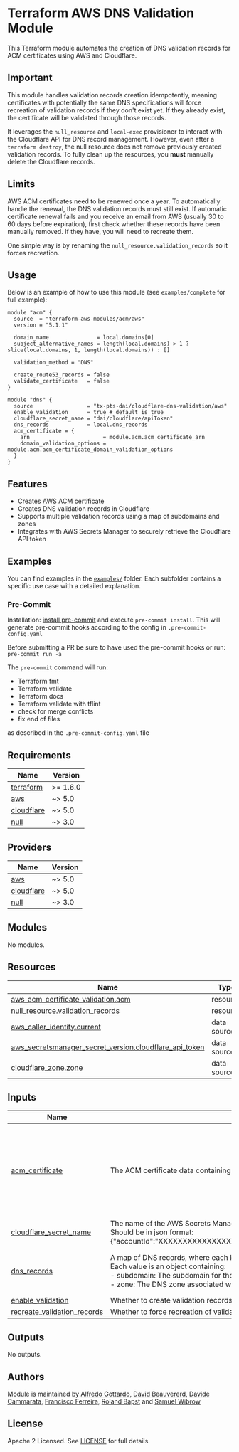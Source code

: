 # Terraform AWS DNS Validation Module

This Terraform module automates the creation of DNS validation records for ACM certificates using AWS and Cloudflare.

## Important

This module handles validation records creation idempotently, meaning certificates with potentially the same DNS specifications will force recreation of validation records if they don't exist yet. If they already exist, the certificate will be validated through those records.

It leverages the `null_resource` and `local-exec` provisioner to interact with the Cloudflare API for DNS record management. However, even after a `terraform destroy`, the null resource does not remove previously created validation records. To fully clean up the resources, you **must** manually delete the Cloudflare records.

## Limits

AWS ACM certificates need to be renewed once a year. To automatically handle the renewal, the DNS validation records must still exist. If automatic certificate renewal fails and you receive an email from AWS (usually 30 to 60 days before expiration), first check whether these records have been manually removed. If they have, you will need to recreate them.

One simple way is by renaming the `null_resource.validation_records` so it forces recreation.

## Usage

Below is an example of how to use this module (see `examples/complete` for full example):

```hcl
module "acm" {
  source  = "terraform-aws-modules/acm/aws"
  version = "5.1.1"

  domain_name               = local.domains[0]
  subject_alternative_names = length(local.domains) > 1 ? slice(local.domains, 1, length(local.domains)) : []

  validation_method = "DNS"

  create_route53_records = false
  validate_certificate   = false
}

module "dns" {
  source                 = "tx-pts-dai/cloudflare-dns-validation/aws"
  enable_validation      = true # default is true
  cloudflare_secret_name = "dai/cloudflare/apiToken"
  dns_records            = local.dns_records
  acm_certificate = {
    arn                       = module.acm.acm_certificate_arn
    domain_validation_options = module.acm.acm_certificate_domain_validation_options
  }
}
```

## Features

- Creates AWS ACM certificate
- Creates DNS validation records in Cloudflare
- Supports multiple validation records using a map of subdomains and zones
- Integrates with AWS Secrets Manager to securely retrieve the Cloudflare API token

## Examples

You can find examples in the [`examples/`](./examples/) folder. Each subfolder contains a specific use case with a detailed explanation.

### Pre-Commit

Installation: [install pre-commit](https://pre-commit.com/) and execute `pre-commit install`. This will generate pre-commit hooks according to the config in `.pre-commit-config.yaml`

Before submitting a PR be sure to have used the pre-commit hooks or run: `pre-commit run -a`

The `pre-commit` command will run:

- Terraform fmt
- Terraform validate
- Terraform docs
- Terraform validate with tflint
- check for merge conflicts
- fix end of files

as described in the `.pre-commit-config.yaml` file

<!-- BEGINNING OF PRE-COMMIT-TERRAFORM DOCS HOOK -->
## Requirements

| Name | Version |
|------|---------|
| <a name="requirement_terraform"></a> [terraform](#requirement\_terraform) | >= 1.6.0 |
| <a name="requirement_aws"></a> [aws](#requirement\_aws) | ~> 5.0 |
| <a name="requirement_cloudflare"></a> [cloudflare](#requirement\_cloudflare) | ~> 5.0 |
| <a name="requirement_null"></a> [null](#requirement\_null) | ~> 3.0 |

## Providers

| Name | Version |
|------|---------|
| <a name="provider_aws"></a> [aws](#provider\_aws) | ~> 5.0 |
| <a name="provider_cloudflare"></a> [cloudflare](#provider\_cloudflare) | ~> 5.0 |
| <a name="provider_null"></a> [null](#provider\_null) | ~> 3.0 |

## Modules

No modules.

## Resources

| Name | Type |
|------|------|
| [aws_acm_certificate_validation.acm](https://registry.terraform.io/providers/hashicorp/aws/latest/docs/resources/acm_certificate_validation) | resource |
| [null_resource.validation_records](https://registry.terraform.io/providers/hashicorp/null/latest/docs/resources/resource) | resource |
| [aws_caller_identity.current](https://registry.terraform.io/providers/hashicorp/aws/latest/docs/data-sources/caller_identity) | data source |
| [aws_secretsmanager_secret_version.cloudflare_api_token](https://registry.terraform.io/providers/hashicorp/aws/latest/docs/data-sources/secretsmanager_secret_version) | data source |
| [cloudflare_zone.zone](https://registry.terraform.io/providers/cloudflare/cloudflare/latest/docs/data-sources/zone) | data source |

## Inputs

| Name | Description | Type | Default | Required |
|------|-------------|------|---------|:--------:|
| <a name="input_acm_certificate"></a> [acm\_certificate](#input\_acm\_certificate) | The ACM certificate data containing domain validation options | <pre>object({<br/>    arn = string<br/>    domain_validation_options = list(object({<br/>      domain_name           = string<br/>      resource_record_name  = string<br/>      resource_record_type  = string<br/>      resource_record_value = string<br/>    }))<br/>  })</pre> | n/a | yes |
| <a name="input_cloudflare_secret_name"></a> [cloudflare\_secret\_name](#input\_cloudflare\_secret\_name) | The name of the AWS Secrets Manager secret holding the Cloudflare API token.<br/>Should be in json format:<br/>{"accountId":"XXXXXXXXXXXXXXXXXXXXX","apiToken":"ABCDEFGHIJKLMNOPQRSTUVWXYZ"} | `string` | n/a | yes |
| <a name="input_dns_records"></a> [dns\_records](#input\_dns\_records) | A map of DNS records, where each key represents a unique identifier for the record.<br/>Each value is an object containing:<br/>  - subdomain: The subdomain for the DNS record.<br/>  - zone: The DNS zone associated with the record. | <pre>map(object({<br/>    subdomain = string<br/>    zone      = string<br/>  }))</pre> | n/a | yes |
| <a name="input_enable_validation"></a> [enable\_validation](#input\_enable\_validation) | Whether to create validation records in Cloudflare | `bool` | `true` | no |
| <a name="input_recreate_validation_records"></a> [recreate\_validation\_records](#input\_recreate\_validation\_records) | Whether to force recreation of validation records in Cloudflare | `bool` | `true` | no |

## Outputs

No outputs.
<!-- END OF PRE-COMMIT-TERRAFORM DOCS HOOK -->

## Authors

Module is maintained by [Alfredo Gottardo](https://github.com/AlfGot), [David Beauvererd](https://github.com/Davidoutz), [Davide Cammarata](https://github.com/DCamma), [Francisco Ferreira](https://github.com/cferrera), [Roland Bapst](https://github.com/rbapst-tamedia) and [Samuel Wibrow](https://github.com/swibrow)

## License

Apache 2 Licensed. See [LICENSE](< link to license file >) for full details.
